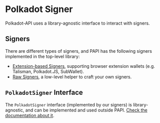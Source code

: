 # Polkadot Signer

Polkadot-API uses a library-agnostic interface to interact with signers.

## Signers

There are different types of signers, and PAPI has the following signers implemented in the top-level library:

- [Extension-based Signers](/signers/extensions), supporting browser extension wallets (e.g. Talisman, Polkadot.JS, SubWallet).
- [Raw Signers](/signers/raw), a low-level helper to craft your own signers.

## `PolkadotSigner` Interface

The `PolkadotSigner` interface (implemented by our signers) is library-agnostic, and can be implemented and used outside PAPI. [Check the documentation about it](/signers/polkadot-signer).

